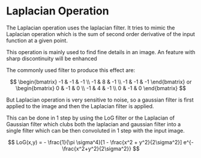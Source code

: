 # Laplacian Operation

The Laplacian operation uses the laplacian filter. It tries to mimic the Laplacian operation which is the sum of second order derivative of the input function at a given point.

This operation is mainly used to find fine details in an image. An feature with sharp discontinuity will be enhanced

The commonly used filter to produce this effect are:

$$
\begin{bmatrix}
-1 & -1 & -1 \\
-1 & 8 & -1 \\
-1 & -1 & -1
\end{bmatrix} or \begin{bmatrix}
0 & -1 & 0 \\
-1 & 4 & -1 \\
0 & -1 & 0
\end{bmatrix}
$$

But Laplacian operation is very sensitive to noise, so a gaussian filter is first applied to the image and then the Laplacian filter is applied.

This can be done in 1 step by using the LoG filter or the Laplacian of Gaussian filter which clubs both the laplacian and gaussian filter into a single filter which can be then convoluted in 1 step with the input image.

$$
LoG(x,y) = - \frac{1}{\pi \sigma^4}[1 -  \frac{x^2 + y^2}{2\sigma^2}] e^{-\frac{x^2+y^2}{2\sigma^2}}
$$

<img title="" src="file:///home/sbjr/my_workspace/tldr_computer_vision/assets/log.gif" alt="">
